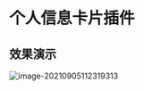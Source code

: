 # 个人信息卡片插件

## 效果演示

![image-20210905112319313](https://img.xiaoyou66.com/2021/09/05/7694e255c781a.png)